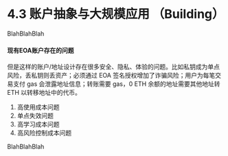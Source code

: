 # 4.3 账户抽象与大规模应用 （Building）

BlahBlahBlah

#### 现有EOA账户存在的问题

但是这样的账户/地址设计存在很多安全、隐私、体验的问题。比如私钥成为单点风险，丢私钥则丢资产；必须通过 EOA 签名授权增加了诈骗风险；用户为每笔交易支付 gas 会泄露地址信息；转账需要 gas，0 ETH 余额的地址需要其他地址转 ETH 以转移地址中的代币。

1. 高使用成本问题
2. 单点失效问题
3. 高学习成本问题
4. 高风险控制成本问题

BlahBlahBlah
